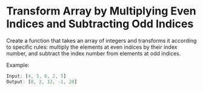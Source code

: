 # Transform Array by Multiplying Even Indices and Subtracting Odd Indices

Create a function that takes an array of integers and transforms it according to specific rules: multiply the elements at even indices by their index number, and subtract the index number from elements at odd indices.

Example:
```js
Input: [4, 3, 6, 2, 5]
Output: [0, 2, 12, -1, 20]
```